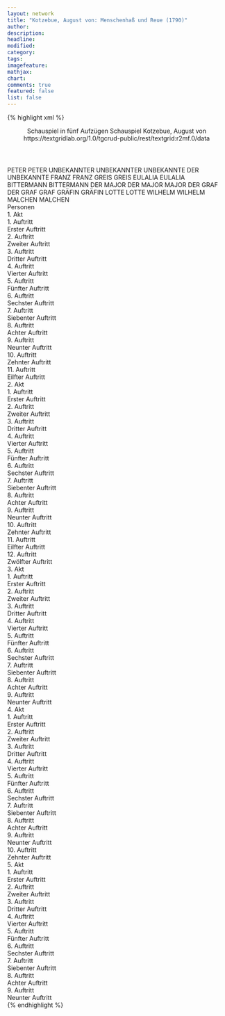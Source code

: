 ```yaml
---
layout: network
title: "Kotzebue, August von: Menschenhaß und Reue (1790)"
author:
description:
headline:
modified:
category:
tags:
imagefeature:
mathjax:
chart:
comments: true
featured: false
list: false
---
```

{% highlight xml %}
<?xml-model href="https://raw.githubusercontent.com/DLiNa/project/master/rules/lina.rnc"?><?xml-model href="https://raw.githubusercontent.com/DLiNa/project/master/rules/lina.sch"?>
<play xmlns="http://lina.digital">
  <header>
    <title>Menschenhaß und Reue</title>
    <subtitle>Schauspiel in fünf Aufzügen</subtitle>
    <genretitle>Schauspiel</genretitle>
    <author>Kotzebue, August von</author>
    <date type="print" when="1790"/>
    <date type="premiere"/>
    <date type="written"/>
    <source>https://textgridlab.org/1.0/tgcrud-public/rest/textgrid:r2mf.0/data</source>
  </header>
  <personae>
    <character>
      <name>PETER</name>
      <alias xml:id="peter">
        <name>PETER</name>
      </alias>
    </character>
    <character>
      <name>UNBEKANNTER</name>
      <alias xml:id="unbekannter">
        <name>UNBEKANNTER</name>
      </alias>
      <alias xml:id="unbekannte">
        <name>UNBEKANNTE</name>
      </alias>
      <alias xml:id="der_unbekannte">
        <name>DER UNBEKANNTE</name>
      </alias>
    </character>
    <character>
      <name>FRANZ</name>
      <alias xml:id="franz">
        <name>FRANZ</name>
      </alias>
    </character>
    <character>
      <name>GREIS</name>
      <alias xml:id="greis">
        <name>GREIS</name>
      </alias>
    </character>
    <character>
      <name>EULALIA</name>
      <alias xml:id="eulalia">
        <name>EULALIA</name>
      </alias>
    </character>
    <character>
      <name>BITTERMANN</name>
      <alias xml:id="bittermann">
        <name>BITTERMANN</name>
      </alias>
    </character>
    <character>
      <name>DER MAJOR</name>
      <alias xml:id="der_major">
        <name>DER MAJOR</name>
      </alias>
      <alias xml:id="major">
        <name>MAJOR</name>
      </alias>
    </character>
    <character>
      <name>DER GRAF</name>
      <alias xml:id="der_graf">
        <name>DER GRAF</name>
      </alias>
      <alias xml:id="graf">
        <name>GRAF</name>
      </alias>
    </character>
    <character>
      <name>GRÄFIN</name>
      <alias xml:id="gräfin">
        <name>GRÄFIN</name>
      </alias>
    </character>
    <character>
      <name>LOTTE</name>
      <alias xml:id="lotte">
        <name>LOTTE</name>
      </alias>
    </character>
    <character>
      <name>WILHELM</name>
      <alias xml:id="wilhelm">
        <name>WILHELM</name>
      </alias>
    </character>
    <character>
      <name>MALCHEN</name>
      <alias xml:id="malchen">
        <name>MALCHEN</name>
      </alias>
    </character>
  </personae>
  <text>
    <div>
      <head>Personen</head>
    </div>
    <div>
      <head>1. Akt</head>
      <div>
        <head>1. Auftritt</head>
        <div>
          <head>Erster Auftritt</head>
          <sp who="#peter">
            <amount n="1" unit="speech_acts"/>
            <amount n="282" unit="words"/>
            <amount n="1523" unit="chars"/>
          </sp>
        </div>
      </div>
      <div>
        <head>2. Auftritt</head>
        <div>
          <head>Zweiter Auftritt</head>
          <sp who="#unbekannter">
            <amount n="31" unit="speech_acts"/>
            <amount n="116" unit="words"/>
            <amount n="31" unit="lines"/>
            <amount n="591" unit="chars"/>
          </sp>
          <sp who="#franz">
            <amount n="31" unit="speech_acts"/>
            <amount n="130" unit="words"/>
            <amount n="31" unit="lines"/>
            <amount n="670" unit="chars"/>
          </sp>
        </div>
      </div>
      <div>
        <head>3. Auftritt</head>
        <div>
          <head>Dritter Auftritt</head>
          <sp who="#franz">
            <amount n="1" unit="speech_acts"/>
            <amount n="79" unit="words"/>
            <amount n="424" unit="chars"/>
          </sp>
        </div>
      </div>
      <div>
        <head>4. Auftritt</head>
        <div>
          <head>Vierter Auftritt</head>
          <sp who="#peter">
            <amount n="17" unit="speech_acts"/>
            <amount n="428" unit="words"/>
            <amount n="7" unit="lines"/>
            <amount n="2332" unit="chars"/>
          </sp>
          <sp who="#unbekannter">
            <amount n="7" unit="speech_acts"/>
            <amount n="51" unit="words"/>
            <amount n="5" unit="lines"/>
            <amount n="267" unit="chars"/>
          </sp>
          <sp who="#franz">
            <amount n="20" unit="speech_acts"/>
            <amount n="132" unit="words"/>
            <amount n="20" unit="lines"/>
            <amount n="677" unit="chars"/>
          </sp>
        </div>
      </div>
      <div>
        <head>5. Auftritt</head>
        <div>
          <head>Fünfter Auftritt</head>
          <sp who="#franz">
            <amount n="16" unit="speech_acts"/>
            <amount n="276" unit="words"/>
            <amount n="12" unit="lines"/>
            <amount n="1533" unit="chars"/>
          </sp>
          <sp who="#unbekannter">
            <amount n="15" unit="speech_acts"/>
            <amount n="179" unit="words"/>
            <amount n="11" unit="lines"/>
            <amount n="980" unit="chars"/>
          </sp>
        </div>
      </div>
      <div>
        <head>6. Auftritt</head>
        <div>
          <head>Sechster Auftritt</head>
          <sp who="#greis">
            <amount n="12" unit="speech_acts"/>
            <amount n="607" unit="words"/>
            <amount n="1" unit="lines"/>
            <amount n="3244" unit="chars"/>
          </sp>
          <sp who="#franz">
            <amount n="12" unit="speech_acts"/>
            <amount n="149" unit="words"/>
            <amount n="11" unit="lines"/>
            <amount n="752" unit="chars"/>
          </sp>
          <sp who="#unbekannter">
            <amount n="7" unit="speech_acts"/>
            <amount n="48" unit="words"/>
            <amount n="7" unit="lines"/>
            <amount n="259" unit="chars"/>
          </sp>
        </div>
      </div>
      <div>
        <head>7. Auftritt</head>
        <div>
          <head>Siebenter Auftritt</head>
          <sp who="#greis">
            <amount n="4" unit="speech_acts"/>
            <amount n="210" unit="words"/>
            <amount n="2" unit="lines"/>
            <amount n="1159" unit="chars"/>
          </sp>
          <sp who="#franz">
            <amount n="4" unit="speech_acts"/>
            <amount n="54" unit="words"/>
            <amount n="2" unit="lines"/>
            <amount n="298" unit="chars"/>
          </sp>
        </div>
      </div>
      <div>
        <head>8. Auftritt</head>
        <div>
          <head>Achter Auftritt</head>
          <sp who="#eulalia">
            <amount n="1" unit="speech_acts"/>
            <amount n="384" unit="words"/>
            <amount n="2103" unit="chars"/>
          </sp>
        </div>
      </div>
      <div>
        <head>9. Auftritt</head>
        <div>
          <head>Neunter Auftritt</head>
          <sp who="#peter">
            <amount n="9" unit="speech_acts"/>
            <amount n="161" unit="words"/>
            <amount n="5" unit="lines"/>
            <amount n="876" unit="chars"/>
          </sp>
          <sp who="#eulalia">
            <amount n="8" unit="speech_acts"/>
            <amount n="115" unit="words"/>
            <amount n="6" unit="lines"/>
            <amount n="631" unit="chars"/>
          </sp>
        </div>
      </div>
      <div>
        <head>10. Auftritt</head>
        <div>
          <head>Zehnter Auftritt</head>
          <sp who="#bittermann">
            <amount n="21" unit="speech_acts"/>
            <amount n="631" unit="words"/>
            <amount n="10" unit="lines"/>
            <amount n="3423" unit="chars"/>
          </sp>
          <sp who="#eulalia">
            <amount n="19" unit="speech_acts"/>
            <amount n="296" unit="words"/>
            <amount n="14" unit="lines"/>
            <amount n="1686" unit="chars"/>
          </sp>
          <sp who="#peter">
            <amount n="3" unit="speech_acts"/>
            <amount n="31" unit="words"/>
            <amount n="3" unit="lines"/>
            <amount n="162" unit="chars"/>
          </sp>
        </div>
      </div>
      <div>
        <head>11. Auftritt</head>
        <div>
          <head>Eilfter Auftritt</head>
          <sp who="#bittermann">
            <amount n="1" unit="speech_acts"/>
            <amount n="167" unit="words"/>
            <amount n="850" unit="chars"/>
          </sp>
        </div>
      </div>
    </div>
    <div>
      <head>2. Akt</head>
      <div>
        <head>1. Auftritt</head>
        <div>
          <head>Erster Auftritt</head>
          <sp who="#bittermann">
            <amount n="14" unit="speech_acts"/>
            <amount n="282" unit="words"/>
            <amount n="7" unit="lines"/>
            <amount n="1743" unit="chars"/>
          </sp>
          <sp who="#peter">
            <amount n="9" unit="speech_acts"/>
            <amount n="26" unit="words"/>
            <amount n="8" unit="lines"/>
            <amount n="150" unit="chars"/>
          </sp>
          <sp who="#der_major">
            <amount n="10" unit="speech_acts"/>
            <amount n="347" unit="words"/>
            <amount n="3" unit="lines"/>
            <amount n="1954" unit="chars"/>
          </sp>
        </div>
      </div>
      <div>
        <head>2. Auftritt</head>
        <div>
          <head>Zweiter Auftritt</head>
          <sp who="#der_major">
            <amount n="16" unit="speech_acts"/>
            <amount n="311" unit="words"/>
            <amount n="10" unit="lines"/>
            <amount n="1784" unit="chars"/>
          </sp>
          <sp who="#eulalia">
            <amount n="15" unit="speech_acts"/>
            <amount n="662" unit="words"/>
            <amount n="8" unit="lines"/>
            <amount n="3790" unit="chars"/>
          </sp>
        </div>
      </div>
      <div>
        <head>3. Auftritt</head>
        <div>
          <head>Dritter Auftritt</head>
          <sp who="#peter">
            <amount n="2" unit="speech_acts"/>
            <amount n="37" unit="words"/>
            <amount n="1" unit="lines"/>
            <amount n="183" unit="chars"/>
          </sp>
          <sp who="#eulalia">
            <amount n="4" unit="speech_acts"/>
            <amount n="20" unit="words"/>
            <amount n="4" unit="lines"/>
            <amount n="118" unit="chars"/>
          </sp>
          <sp who="#greis">
            <amount n="5" unit="speech_acts"/>
            <amount n="330" unit="words"/>
            <amount n="3" unit="lines"/>
            <amount n="1839" unit="chars"/>
          </sp>
          <sp who="#der_major">
            <amount n="2" unit="speech_acts"/>
            <amount n="43" unit="words"/>
            <amount n="1" unit="lines"/>
            <amount n="261" unit="chars"/>
          </sp>
        </div>
      </div>
      <div>
        <head>4. Auftritt</head>
        <div>
          <head>Vierter Auftritt</head>
          <sp who="#eulalia">
            <amount n="12" unit="speech_acts"/>
            <amount n="180" unit="words"/>
            <amount n="8" unit="lines"/>
            <amount n="1081" unit="chars"/>
          </sp>
          <sp who="#der_major">
            <amount n="11" unit="speech_acts"/>
            <amount n="159" unit="words"/>
            <amount n="8" unit="lines"/>
            <amount n="925" unit="chars"/>
          </sp>
        </div>
      </div>
      <div>
        <head>5. Auftritt</head>
        <div>
          <head>Fünfter Auftritt</head>
          <sp who="#der_graf">
            <amount n="4" unit="speech_acts"/>
            <amount n="87" unit="words"/>
            <amount n="2" unit="lines"/>
            <amount n="478" unit="chars"/>
          </sp>
          <sp who="#eulalia">
            <amount n="2" unit="speech_acts"/>
            <amount n="11" unit="words"/>
            <amount n="2" unit="lines"/>
            <amount n="50" unit="chars"/>
          </sp>
          <sp who="#gräfin">
            <amount n="6" unit="speech_acts"/>
            <amount n="113" unit="words"/>
            <amount n="5" unit="lines"/>
            <amount n="643" unit="chars"/>
          </sp>
          <sp who="#der_major">
            <amount n="3" unit="speech_acts"/>
            <amount n="30" unit="words"/>
            <amount n="3" unit="lines"/>
            <amount n="169" unit="chars"/>
          </sp>
          <sp who="#bittermann">
            <amount n="1" unit="speech_acts"/>
            <amount n="10" unit="words"/>
            <amount n="1" unit="lines"/>
            <amount n="47" unit="chars"/>
          </sp>
          <sp who="#major">
            <amount n="5" unit="speech_acts"/>
            <amount n="45" unit="words"/>
            <amount n="4" unit="lines"/>
            <amount n="246" unit="chars"/>
          </sp>
          <sp who="#graf">
            <amount n="2" unit="speech_acts"/>
            <amount n="20" unit="words"/>
            <amount n="2" unit="lines"/>
            <amount n="112" unit="chars"/>
          </sp>
        </div>
      </div>
      <div>
        <head>6. Auftritt</head>
        <div>
          <head>Sechster Auftritt</head>
          <sp who="#graf">
            <amount n="10" unit="speech_acts"/>
            <amount n="103" unit="words"/>
            <amount n="9" unit="lines"/>
            <amount n="533" unit="chars"/>
          </sp>
          <sp who="#bittermann">
            <amount n="10" unit="speech_acts"/>
            <amount n="233" unit="words"/>
            <amount n="6" unit="lines"/>
            <amount n="1352" unit="chars"/>
          </sp>
          <sp who="#peter">
            <amount n="2" unit="speech_acts"/>
            <amount n="8" unit="words"/>
            <amount n="2" unit="lines"/>
            <amount n="48" unit="chars"/>
          </sp>
        </div>
      </div>
      <div>
        <head>7. Auftritt</head>
        <div>
          <head>Siebenter Auftritt</head>
          <sp who="#eulalia">
            <amount n="1" unit="speech_acts"/>
            <amount n="221" unit="words"/>
            <amount n="1205" unit="chars"/>
          </sp>
        </div>
      </div>
      <div>
        <head>8. Auftritt</head>
        <div>
          <head>Achter Auftritt</head>
          <sp who="#lotte">
            <amount n="7" unit="speech_acts"/>
            <amount n="203" unit="words"/>
            <amount n="3" unit="lines"/>
            <amount n="1122" unit="chars"/>
          </sp>
          <sp who="#eulalia">
            <amount n="6" unit="speech_acts"/>
            <amount n="54" unit="words"/>
            <amount n="6" unit="lines"/>
            <amount n="289" unit="chars"/>
          </sp>
        </div>
      </div>
      <div>
        <head>9. Auftritt</head>
        <div>
          <head>Neunter Auftritt</head>
          <sp who="#peter">
            <amount n="6" unit="speech_acts"/>
            <amount n="43" unit="words"/>
            <amount n="5" unit="lines"/>
            <amount n="250" unit="chars"/>
          </sp>
          <sp who="#eulalia">
            <amount n="4" unit="speech_acts"/>
            <amount n="21" unit="words"/>
            <amount n="4" unit="lines"/>
            <amount n="103" unit="chars"/>
          </sp>
          <sp who="#eulalia #lotte">
            <amount n="1" unit="speech_acts"/>
            <amount n="2" unit="words"/>
            <amount n="1" unit="lines"/>
            <amount n="9" unit="chars"/>
          </sp>
        </div>
      </div>
      <div>
        <head>10. Auftritt</head>
        <div>
          <head>Zehnter Auftritt</head>
          <sp who="#gräfin">
            <amount n="5" unit="speech_acts"/>
            <amount n="17" unit="words"/>
            <amount n="5" unit="lines"/>
            <amount n="104" unit="chars"/>
          </sp>
          <sp who="#major">
            <amount n="4" unit="speech_acts"/>
            <amount n="16" unit="words"/>
            <amount n="4" unit="lines"/>
            <amount n="78" unit="chars"/>
          </sp>
          <sp who="#eulalia">
            <amount n="11" unit="speech_acts"/>
            <amount n="129" unit="words"/>
            <amount n="8" unit="lines"/>
            <amount n="690" unit="chars"/>
          </sp>
          <sp who="#peter">
            <amount n="14" unit="speech_acts"/>
            <amount n="247" unit="words"/>
            <amount n="10" unit="lines"/>
            <amount n="1293" unit="chars"/>
          </sp>
        </div>
      </div>
      <div>
        <head>11. Auftritt</head>
        <div>
          <head>Eilfter Auftritt</head>
          <sp who="#gräfin">
            <amount n="5" unit="speech_acts"/>
            <amount n="46" unit="words"/>
            <amount n="4" unit="lines"/>
            <amount n="282" unit="chars"/>
          </sp>
          <sp who="#graf">
            <amount n="6" unit="speech_acts"/>
            <amount n="153" unit="words"/>
            <amount n="3" unit="lines"/>
            <amount n="809" unit="chars"/>
          </sp>
          <sp who="#eulalia">
            <amount n="2" unit="speech_acts"/>
            <amount n="76" unit="words"/>
            <amount n="1" unit="lines"/>
            <amount n="419" unit="chars"/>
          </sp>
          <sp who="#bittermann">
            <amount n="1" unit="speech_acts"/>
            <amount n="7" unit="words"/>
            <amount n="1" unit="lines"/>
            <amount n="54" unit="chars"/>
          </sp>
        </div>
      </div>
      <div>
        <head>12. Auftritt</head>
        <div>
          <head>Zwölfter Auftritt</head>
          <sp who="#lotte">
            <amount n="8" unit="speech_acts"/>
            <amount n="70" unit="words"/>
            <amount n="8" unit="lines"/>
            <amount n="387" unit="chars"/>
          </sp>
          <sp who="#bittermann">
            <amount n="5" unit="speech_acts"/>
            <amount n="198" unit="words"/>
            <amount n="1" unit="lines"/>
            <amount n="1105" unit="chars"/>
          </sp>
          <sp who="#peter">
            <amount n="3" unit="speech_acts"/>
            <amount n="55" unit="words"/>
            <amount n="2" unit="lines"/>
            <amount n="289" unit="chars"/>
          </sp>
        </div>
      </div>
    </div>
    <div>
      <head>3. Akt</head>
      <div>
        <head>1. Auftritt</head>
        <div>
          <head>Erster Auftritt</head>
          <sp who="#franz">
            <amount n="17" unit="speech_acts"/>
            <amount n="180" unit="words"/>
            <amount n="15" unit="lines"/>
            <amount n="974" unit="chars"/>
          </sp>
          <sp who="#unbekannter">
            <amount n="16" unit="speech_acts"/>
            <amount n="65" unit="words"/>
            <amount n="15" unit="lines"/>
            <amount n="360" unit="chars"/>
          </sp>
        </div>
      </div>
      <div>
        <head>2. Auftritt</head>
        <div>
          <head>Zweiter Auftritt</head>
          <sp who="#lotte">
            <amount n="24" unit="speech_acts"/>
            <amount n="487" unit="words"/>
            <amount n="16" unit="lines"/>
            <amount n="2696" unit="chars"/>
          </sp>
          <sp who="#unbekannter">
            <amount n="6" unit="speech_acts"/>
            <amount n="10" unit="words"/>
            <amount n="4" unit="lines"/>
            <amount n="55" unit="chars"/>
          </sp>
          <sp who="#franz">
            <amount n="18" unit="speech_acts"/>
            <amount n="105" unit="words"/>
            <amount n="15" unit="lines"/>
            <amount n="549" unit="chars"/>
          </sp>
        </div>
      </div>
      <div>
        <head>3. Auftritt</head>
        <div>
          <head>Dritter Auftritt</head>
          <sp who="#unbekannter">
            <amount n="18" unit="speech_acts"/>
            <amount n="206" unit="words"/>
            <amount n="13" unit="lines"/>
            <amount n="1126" unit="chars"/>
          </sp>
          <sp who="#franz">
            <amount n="18" unit="speech_acts"/>
            <amount n="330" unit="words"/>
            <amount n="12" unit="lines"/>
            <amount n="1931" unit="chars"/>
          </sp>
        </div>
      </div>
      <div>
        <head>4. Auftritt</head>
        <div>
          <head>Vierter Auftritt</head>
          <sp who="#gräfin">
            <amount n="11" unit="speech_acts"/>
            <amount n="92" unit="words"/>
            <amount n="11" unit="lines"/>
            <amount n="481" unit="chars"/>
          </sp>
          <sp who="#major">
            <amount n="4" unit="speech_acts"/>
            <amount n="48" unit="words"/>
            <amount n="3" unit="lines"/>
            <amount n="290" unit="chars"/>
          </sp>
          <sp who="#franz">
            <amount n="14" unit="speech_acts"/>
            <amount n="109" unit="words"/>
            <amount n="12" unit="lines"/>
            <amount n="618" unit="chars"/>
          </sp>
        </div>
      </div>
      <div>
        <head>5. Auftritt</head>
        <div>
          <head>Fünfter Auftritt</head>
          <sp who="#gräfin">
            <amount n="18" unit="speech_acts"/>
            <amount n="631" unit="words"/>
            <amount n="12" unit="lines"/>
            <amount n="3569" unit="chars"/>
          </sp>
          <sp who="#major">
            <amount n="17" unit="speech_acts"/>
            <amount n="547" unit="words"/>
            <amount n="9" unit="lines"/>
            <amount n="3085" unit="chars"/>
          </sp>
        </div>
      </div>
      <div>
        <head>6. Auftritt</head>
        <div>
          <head>Sechster Auftritt</head>
          <sp who="#graf">
            <amount n="9" unit="speech_acts"/>
            <amount n="308" unit="words"/>
            <amount n="3" unit="lines"/>
            <amount n="1685" unit="chars"/>
          </sp>
          <sp who="#eulalia">
            <amount n="2" unit="speech_acts"/>
            <amount n="47" unit="words"/>
            <amount n="257" unit="chars"/>
          </sp>
          <sp who="#gräfin">
            <amount n="2" unit="speech_acts"/>
            <amount n="16" unit="words"/>
            <amount n="2" unit="lines"/>
            <amount n="87" unit="chars"/>
          </sp>
          <sp who="#major">
            <amount n="2" unit="speech_acts"/>
            <amount n="18" unit="words"/>
            <amount n="2" unit="lines"/>
            <amount n="98" unit="chars"/>
          </sp>
          <sp who="#peter">
            <amount n="3" unit="speech_acts"/>
            <amount n="15" unit="words"/>
            <amount n="3" unit="lines"/>
            <amount n="67" unit="chars"/>
          </sp>
        </div>
      </div>
      <div>
        <head>7. Auftritt</head>
        <div>
          <head>Siebenter Auftritt</head>
          <sp who="#gräfin">
            <amount n="36" unit="speech_acts"/>
            <amount n="746" unit="words"/>
            <amount n="25" unit="lines"/>
            <amount n="4202" unit="chars"/>
          </sp>
          <sp who="#eulalia">
            <amount n="35" unit="speech_acts"/>
            <amount n="781" unit="words"/>
            <amount n="22" unit="lines"/>
            <amount n="4139" unit="chars"/>
          </sp>
        </div>
      </div>
      <div>
        <head>8. Auftritt</head>
        <div>
          <head>Achter Auftritt</head>
          <sp who="#graf">
            <amount n="9" unit="speech_acts"/>
            <amount n="170" unit="words"/>
            <amount n="5" unit="lines"/>
            <amount n="921" unit="chars"/>
          </sp>
          <sp who="#gräfin">
            <amount n="3" unit="speech_acts"/>
            <amount n="18" unit="words"/>
            <amount n="3" unit="lines"/>
            <amount n="93" unit="chars"/>
          </sp>
          <sp who="#peter">
            <amount n="4" unit="speech_acts"/>
            <amount n="32" unit="words"/>
            <amount n="4" unit="lines"/>
            <amount n="171" unit="chars"/>
          </sp>
          <sp who="#major">
            <amount n="1" unit="speech_acts"/>
            <amount n="8" unit="words"/>
            <amount n="1" unit="lines"/>
            <amount n="54" unit="chars"/>
          </sp>
        </div>
      </div>
      <div>
        <head>9. Auftritt</head>
        <div>
          <head>Neunter Auftritt</head>
          <sp who="#peter">
            <amount n="1" unit="speech_acts"/>
            <amount n="83" unit="words"/>
            <amount n="480" unit="chars"/>
          </sp>
        </div>
      </div>
    </div>
    <div>
      <head>4. Akt</head>
      <div>
        <head>1. Auftritt</head>
        <div>
          <head>Erster Auftritt</head>
          <sp who="#franz">
            <amount n="8" unit="speech_acts"/>
            <amount n="186" unit="words"/>
            <amount n="6" unit="lines"/>
            <amount n="1093" unit="chars"/>
          </sp>
          <sp who="#major">
            <amount n="8" unit="speech_acts"/>
            <amount n="174" unit="words"/>
            <amount n="6" unit="lines"/>
            <amount n="964" unit="chars"/>
          </sp>
        </div>
      </div>
      <div>
        <head>2. Auftritt</head>
        <div>
          <head>Zweiter Auftritt</head>
          <sp who="#unbekannter">
            <amount n="34" unit="speech_acts"/>
            <amount n="1257" unit="words"/>
            <amount n="24" unit="lines"/>
            <amount n="7032" unit="chars"/>
          </sp>
          <sp who="#major">
            <amount n="34" unit="speech_acts"/>
            <amount n="1020" unit="words"/>
            <amount n="17" unit="lines"/>
            <amount n="5883" unit="chars"/>
          </sp>
        </div>
      </div>
      <div>
        <head>3. Auftritt</head>
        <div>
          <head>Dritter Auftritt</head>
          <sp who="#unbekannter">
            <amount n="11" unit="speech_acts"/>
            <amount n="220" unit="words"/>
            <amount n="9" unit="lines"/>
            <amount n="1266" unit="chars"/>
          </sp>
          <sp who="#franz">
            <amount n="10" unit="speech_acts"/>
            <amount n="67" unit="words"/>
            <amount n="9" unit="lines"/>
            <amount n="367" unit="chars"/>
          </sp>
        </div>
      </div>
      <div>
        <head>4. Auftritt</head>
        <div>
          <head>Vierter Auftritt</head>
          <sp who="#unbekannter">
            <amount n="1" unit="speech_acts"/>
            <amount n="131" unit="words"/>
            <amount n="763" unit="chars"/>
          </sp>
        </div>
      </div>
      <div>
        <head>5. Auftritt</head>
        <div>
          <head>Fünfter Auftritt</head>
          <sp who="#lotte">
            <amount n="1" unit="speech_acts"/>
            <amount n="103" unit="words"/>
            <amount n="546" unit="chars"/>
          </sp>
        </div>
      </div>
      <div>
        <head>6. Auftritt</head>
        <div>
          <head>Sechster Auftritt</head>
          <sp who="#bittermann">
            <amount n="11" unit="speech_acts"/>
            <amount n="132" unit="words"/>
            <amount n="8" unit="lines"/>
            <amount n="763" unit="chars"/>
          </sp>
          <sp who="#lotte">
            <amount n="10" unit="speech_acts"/>
            <amount n="306" unit="words"/>
            <amount n="1" unit="lines"/>
            <amount n="1693" unit="chars"/>
          </sp>
        </div>
      </div>
      <div>
        <head>7. Auftritt</head>
        <div>
          <head>Siebenter Auftritt</head>
          <sp who="#major">
            <amount n="15" unit="speech_acts"/>
            <amount n="177" unit="words"/>
            <amount n="11" unit="lines"/>
            <amount n="980" unit="chars"/>
          </sp>
          <sp who="#bittermann">
            <amount n="13" unit="speech_acts"/>
            <amount n="538" unit="words"/>
            <amount n="3" unit="lines"/>
            <amount n="3145" unit="chars"/>
          </sp>
          <sp who="#lotte">
            <amount n="1" unit="speech_acts"/>
          </sp>
        </div>
      </div>
      <div>
        <head>8. Auftritt</head>
        <div>
          <head>Achter Auftritt</head>
          <sp who="#gräfin">
            <amount n="12" unit="speech_acts"/>
            <amount n="103" unit="words"/>
            <amount n="10" unit="lines"/>
            <amount n="580" unit="chars"/>
          </sp>
          <sp who="#major">
            <amount n="12" unit="speech_acts"/>
            <amount n="103" unit="words"/>
            <amount n="11" unit="lines"/>
            <amount n="607" unit="chars"/>
          </sp>
        </div>
      </div>
      <div>
        <head>9. Auftritt</head>
        <div>
          <head>Neunter Auftritt</head>
          <sp who="#graf">
            <amount n="9" unit="speech_acts"/>
            <amount n="189" unit="words"/>
            <amount n="6" unit="lines"/>
            <amount n="1119" unit="chars"/>
          </sp>
          <sp who="#gräfin">
            <amount n="5" unit="speech_acts"/>
            <amount n="62" unit="words"/>
            <amount n="3" unit="lines"/>
            <amount n="373" unit="chars"/>
          </sp>
          <sp who="#major">
            <amount n="2" unit="speech_acts"/>
            <amount n="19" unit="words"/>
            <amount n="2" unit="lines"/>
            <amount n="121" unit="chars"/>
          </sp>
          <sp who="#eulalia">
            <amount n="1" unit="speech_acts"/>
            <amount n="39" unit="words"/>
            <amount n="230" unit="chars"/>
          </sp>
          <sp who="#bittermann">
            <amount n="1" unit="speech_acts"/>
            <amount n="8" unit="words"/>
            <amount n="1" unit="lines"/>
            <amount n="48" unit="chars"/>
          </sp>
        </div>
      </div>
      <div>
        <head>10. Auftritt</head>
        <div>
          <head>Zehnter Auftritt</head>
        </div>
      </div>
    </div>
    <div>
      <head>5. Akt</head>
      <div>
        <head>1. Auftritt</head>
        <div>
          <head>Erster Auftritt</head>
          <sp who="#der_graf">
            <amount n="1" unit="speech_acts"/>
            <amount n="116" unit="words"/>
            <amount n="678" unit="chars"/>
          </sp>
        </div>
      </div>
      <div>
        <head>2. Auftritt</head>
        <div>
          <head>Zweiter Auftritt</head>
          <sp who="#bittermann">
            <amount n="9" unit="speech_acts"/>
            <amount n="400" unit="words"/>
            <amount n="3" unit="lines"/>
            <amount n="2353" unit="chars"/>
          </sp>
          <sp who="#graf">
            <amount n="8" unit="speech_acts"/>
            <amount n="154" unit="words"/>
            <amount n="6" unit="lines"/>
            <amount n="876" unit="chars"/>
          </sp>
        </div>
      </div>
      <div>
        <head>3. Auftritt</head>
        <div>
          <head>Dritter Auftritt</head>
          <sp who="#graf">
            <amount n="9" unit="speech_acts"/>
            <amount n="181" unit="words"/>
            <amount n="5" unit="lines"/>
            <amount n="970" unit="chars"/>
          </sp>
          <sp who="#major">
            <amount n="9" unit="speech_acts"/>
            <amount n="164" unit="words"/>
            <amount n="7" unit="lines"/>
            <amount n="937" unit="chars"/>
          </sp>
          <sp who="#bittermann">
            <amount n="1" unit="speech_acts"/>
            <amount n="10" unit="words"/>
            <amount n="1" unit="lines"/>
            <amount n="52" unit="chars"/>
          </sp>
        </div>
      </div>
      <div>
        <head>4. Auftritt</head>
        <div>
          <head>Vierter Auftritt</head>
          <sp who="#gräfin">
            <amount n="6" unit="speech_acts"/>
            <amount n="83" unit="words"/>
            <amount n="4" unit="lines"/>
            <amount n="479" unit="chars"/>
          </sp>
          <sp who="#eulalia">
            <amount n="11" unit="speech_acts"/>
            <amount n="367" unit="words"/>
            <amount n="5" unit="lines"/>
            <amount n="2083" unit="chars"/>
          </sp>
          <sp who="#major">
            <amount n="7" unit="speech_acts"/>
            <amount n="248" unit="words"/>
            <amount n="3" unit="lines"/>
            <amount n="1425" unit="chars"/>
          </sp>
        </div>
      </div>
      <div>
        <head>5. Auftritt</head>
        <div>
          <head>Fünfter Auftritt</head>
          <sp who="#der_major">
            <amount n="1" unit="speech_acts"/>
            <amount n="171" unit="words"/>
            <amount n="991" unit="chars"/>
          </sp>
        </div>
      </div>
      <div>
        <head>6. Auftritt</head>
        <div>
          <head>Sechster Auftritt</head>
          <sp who="#wilhelm">
            <amount n="3" unit="speech_acts"/>
            <amount n="15" unit="words"/>
            <amount n="3" unit="lines"/>
            <amount n="65" unit="chars"/>
          </sp>
          <sp who="#malchen">
            <amount n="1" unit="speech_acts"/>
            <amount n="2" unit="words"/>
            <amount n="1" unit="lines"/>
            <amount n="9" unit="chars"/>
          </sp>
          <sp who="#franz">
            <amount n="10" unit="speech_acts"/>
            <amount n="44" unit="words"/>
            <amount n="10" unit="lines"/>
            <amount n="220" unit="chars"/>
          </sp>
          <sp who="#major">
            <amount n="10" unit="speech_acts"/>
            <amount n="133" unit="words"/>
            <amount n="7" unit="lines"/>
            <amount n="763" unit="chars"/>
          </sp>
        </div>
      </div>
      <div>
        <head>7. Auftritt</head>
        <div>
          <head>Siebenter Auftritt</head>
          <sp who="#major">
            <amount n="16" unit="speech_acts"/>
            <amount n="449" unit="words"/>
            <amount n="8" unit="lines"/>
            <amount n="2624" unit="chars"/>
          </sp>
          <sp who="#unbekannter">
            <amount n="15" unit="speech_acts"/>
            <amount n="343" unit="words"/>
            <amount n="10" unit="lines"/>
            <amount n="1944" unit="chars"/>
          </sp>
        </div>
      </div>
      <div>
        <head>8. Auftritt</head>
        <div>
          <head>Achter Auftritt</head>
          <sp who="#der_unbekannte">
            <amount n="1" unit="speech_acts"/>
            <amount n="172" unit="words"/>
            <amount n="954" unit="chars"/>
          </sp>
        </div>
      </div>
      <div>
        <head>9. Auftritt</head>
        <div>
          <head>Neunter Auftritt</head>
          <sp who="#eulalia">
            <amount n="22" unit="speech_acts"/>
            <amount n="836" unit="words"/>
            <amount n="11" unit="lines"/>
            <amount n="4601" unit="chars"/>
          </sp>
          <sp who="#unbekannter">
            <amount n="22" unit="speech_acts"/>
            <amount n="432" unit="words"/>
            <amount n="11" unit="lines"/>
            <amount n="2401" unit="chars"/>
          </sp>
          <sp who="#unbekannte">
            <amount n="1" unit="speech_acts"/>
            <amount n="71" unit="words"/>
            <amount n="397" unit="chars"/>
          </sp>
          <sp who="#malchen">
            <amount n="2" unit="speech_acts"/>
            <amount n="5" unit="words"/>
            <amount n="2" unit="lines"/>
            <amount n="21" unit="chars"/>
          </sp>
          <sp who="#wilhelm">
            <amount n="2" unit="speech_acts"/>
            <amount n="5" unit="words"/>
            <amount n="2" unit="lines"/>
            <amount n="22" unit="chars"/>
          </sp>
        </div>
      </div>
    </div>
  </text>
</play>
{% endhighlight %}